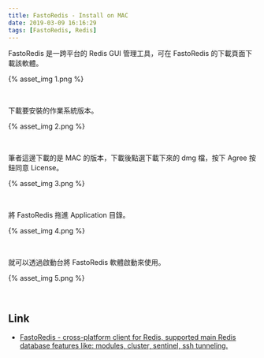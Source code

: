 ```yaml
---
title: FastoRedis - Install on MAC
date: 2019-03-09 16:16:29
tags: [FastoRedis, Redis]
---
```


FastoRedis 是一跨平台的 Redis GUI 管理工具，可在 FastoRedis 的下載頁面下載該軟體。  

<!-- More -->

{% asset_img 1.png %}

<br/>


下載要安裝的作業系統版本。  

{% asset_img 2.png %}

<br/>


筆者這邊下載的是 MAC 的版本，下載後點選下載下來的 dmg 檔，按下 Agree 按鈕同意 License。  

{% asset_img 3.png %}

<br/>


將 FastoRedis 拖進 Application 目錄。  

{% asset_img 4.png %}

<br/>


就可以透過啟動台將 FastoRedis 軟體啟動來使用。  

{% asset_img 5.png %}

<br/>


Link
----
* [FastoRedis - cross-platform client for Redis, supported main Redis database features like: modules, cluster, sentinel, ssh tunneling.](https://fastoredis.com/)
